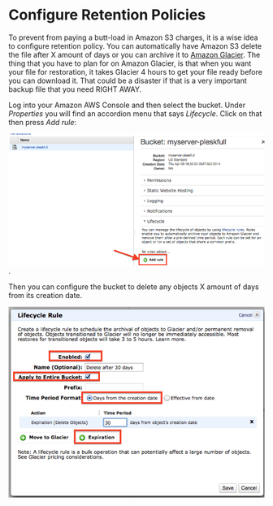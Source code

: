 # Configure Retention Policies
To prevent from paying a butt-load in Amazon S3 charges, it is a wise idea to configure retention policy. You can automatically have Amazon S3 delete the file after X amount of days or you can archive it to [Amazon Glacier](http://aws.amazon.com/glacier/pricing/). The thing that you have to plan for on Amazon Glacier, is that when you want your file for restoration, it takes Glacier 4 hours to get your file ready before you can download it. That could be a disaster if that is a very important backup file that you need RIGHT AWAY.

Log into your Amazon AWS Console and then select the bucket. Under *Properties* you will find an accordion menu that says *Lifecycle*. Click on that then press *Add rule*:

![20-AddRule](../assets/20-AddRule.png).

Then you can configure the bucket to delete any objects X amount of days from its creation date.

![21-DeletePolicy](../assets/21-DeletePolicy.png)


